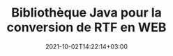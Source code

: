 ---
############################# Static ############################
layout: "autogen-gist"
date: 2021-10-02T14:22:14+03:00
draft: false
path: "fr/total/java/conversion/rtf-to-web/"
other_out_formats: "PDF DOC DOCX DOCM DOT DOTX DOTM TXT RTF HTML MHTML HTM MHT XLS XLSX XLSM XLSB XLT XLTX XLTM XLAM CSV TSV FODS DIF SXC PPT PPTX PPS PPSX PPSM POT POTX PPTM POTM ODT OTT ODS ODP OTP TIFF JPEG JPG PNG GIF BMP ICO WMF EMF DCM WEBP JP2 EMZ WMZ SVG SVGZ TGA XPS TEX MD PSD PSB EPUB WEB EXCEL IMAGE FODP DICOM"
ad_headline: "Conversion Java RTF en WEB"
ad_description: "API de conversion de documents RTF vers WEB pour Java | Plus de 100 formats de fichiers pris en charge"

############################# Head ############################
head_title: "Convertir RTF en WEB en Java | Bibliothèque de conversion de mots Java"
head_description: "API de conversion de documents de traitement de texte Java. Convertissez RTF en WEB et plus de 100 autres images et formats de fichiers dans des applications Java à l'aide des environnements de développement NetBeans, IntelliJ IDEA et Eclipse."

############################# Header ############################
title: "Bibliothèque Java pour la conversion de RTF en WEB"
description: "Convertissez par programme RTF en WEB dans les applications Java et J2SE à l'aide d'options de manipulation de documents flexibles pour personnaliser l'apparence du document résultant. La bibliothèque de conversion de documents Word convertit avec précision les formats de documents Word en PDF, feuille de calcul Excel, présentation PowerPoint, Photoshop, HTML, eBook, XML, images et de nombreux autres formats de fichiers populaires. Utilisation de plusieurs fonctionnalités de conversion de documents - convertissez l'intégralité du document ou choisissez des pages spécifiques du fichier de document source en fonction des numéros de page ou des plages de pages auto-sélectionnés et convertissez facilement en un format de document pris en charge sans utiliser de logiciel externe."

############################# SubMenu ############################
submenu:
    enable: false

############################# Content ############################
content:
    enable: true
    block:
    - title_left: "Comment convertir RTF en WEB en Java"
      content_left: |
          Effectuez la conversion de fichiers RTF en WEB en Java en trois étapes simples. Affichez le document MHTML converti tel quel ou rendez-le et affichez-le au format HTML sans utiliser de logiciel externe.

          -   Créez une nouvelle instance de la classe **Converter** et chargez le fichier RTF
          -   Définissez **ConvertOptions** pour le type de document WEB
          -   Appelez la méthode **Convert** de l'instance de classe **Converter** pour la conversion en WEB
          -   Définir les options du visualiseur HTML
          -   Créez un objet **Viewer** pour afficher le WEB converti au format HTML
          
      title_right: "Téléchargements et instructions d'installation"
      content_right: |
          Vous avez besoin des espaces de noms `GroupDocs.Conversion` et `GroupDocs.Viewer` pour convertir les formats de fichiers Word en une large gamme d'images et de types de documents tels que PDF, Microsoft Office (Word, Excel, PowerPoint, Project, Outlook), OpenDocument, HTML et Schémas CAO. Découvrez d'autres [API Java pour les documents Office](https://products.conholdate.com/total/java/) proposés par Conholdate.Total.
          
          Obtenez les fichiers d'assemblage respectifs à partir des [téléchargements](https://downloads.conholdate.com/total/java) ou récupérez l'ensemble du package à partir de [Maven](https://repository.conholdate.com/webapp/#/artifacts/browse/tree/General/repo) pour ajouter `Conholdate.Total for Java` directement dans votre espace de travail.
          
      gisthash: "675fd7fb45acf595fd9f872593eb2899"
      gistfile: "word-to-pdf-conversion.java"

    - title_left: "Ajouter un filigrane à Word et convertir en PDF"
      content_left: |
          Convertissez avec précision des documents Word en PDF en Java, exactement comme le fichier source d'origine et appliquez des filigranes de texte ou d'image aux pages du document converti.

          -   Créer une nouvelle instance de la classe **Converter** pour convertir le document Word DOCX
          -   Instanciez la classe **ConvertOptions** appropriée (PdfConvertOptions, WordProcessingConvertOptions, SpreadsheetConvertOptions)
          -   Créer une nouvelle instance de la classe **WatermarkOptions**
          -   Spécifiez les propriétés du filigrane (couleur, largeur, hauteur, texte, image, etc.)
          -   Définir la propriété **Watermark** de l'instance **ConvertOptions**
          -   Appelez la méthode **Convert** de l'instance de classe **Converter** pour la conversion de Word en PDF
          
      title_right: "Charger et convertir des documents situés à distance"
      content_right: |
          À l'aide de Conholdate.Total pour Java, les développeurs peuvent charger et convertir des documents à partir de divers emplacements distants et de ressources de stockage de documents dans le cloud telles qu'Amazon S3, Microsoft Azure Blob, FTP, un disque local, un flux ou une simple URL. Spécifiez simplement la méthode pour obtenir le flux de documents situé à distance, puis transmettez-le à la classe Converter en tant que constructeur.
          
          Conholdate.Total pour les API Java sont pris en charge sur différents systèmes d'exploitation tels que Windows J2SE, Linux (Ubuntu, OpenSUSE, CentOS et autres), macOS et tout type d'applications Java basées sur les environnements de développement Eclipse, IntelliJ NetBeans, IntelliJ IDEA ou Visual Studio Code.
          
      gisthash: "6999e55b491eea2906d7fefe2e636e33"
      gistfile: "add-watermark-to-word-and-convert-to-pdf.java"
          
    - title_left: "Conversion Word en PDF protégée par mot de passe"
      content_left: |
          Chargez et convertissez avec précision des documents de traitement de texte protégés par mot de passe en PDF dans vos applications basées sur Java - il vous suffit de quelques lignes de code. Les développeurs peuvent également transformer un document Word (DOC ou DOCX) en d'autres formats tels que Web (HTML, MHTML), Images (JPG, PNG TIFF, BMP), Markdown et bien d'autres sans avoir besoin d'installer Microsoft Word.

          -   Créer une nouvelle instance de la classe **Converter** et transmettre le chemin du document source
          -   Instanciez la classe **ConvertOptions** appropriée, par ex. (PdfConvertOptions, WordProcessingConvertOptions, SpreadsheetConvertOptions, etc.)
          -   Appelez la méthode **convert** de l'instance de classe **Converter** et transmettez le nom de fichier du document converti
        
      title_right: "Extraction d'informations sur les documents sources"
      content_right: |
          La fonction d'extraction d'informations sur les documents permet non seulement d'obtenir les informations de base sur le fichier du document source, mais elle prend également en charge l'extraction de certaines informations précieuses spécifiques au format de fichier. Il inclut les dates de début et de fin du projet d'un fichier Microsoft Project, toutes les restrictions d'impression sur un document PDF, la liste des dossiers inclus dans un fichier de données Outlook et les informations sur les calques et les mises en page dans un document CAO.

          Une autre fonctionnalité utile des API Java Conholdate.Total pour la conversion de documents est la détection automatique d'une extension de format de fichier inconnue du document source qui est livrée sous la forme d'un flux d'octets.
          
      gisthash: "35e23082b8fa43502d6784c38947eef1"
      gistfile: "password-protected-word-document-to-pdf-conversion.java"

    - title_left: "Convertir des pages Word spécifiques en PDF en Java"
      content_left: |
          L'API de conversion de documents Java vous permet de choisir des pages sélectionnées dans le document source et de les convertir avec précision au format de document pris en charge. L'exemple de code ci-dessous montre comment convertir les 1ère et 4ème pages d'un document Word en fichier PDF résultant.

          -   Créez une nouvelle instance de la classe **Converter** et chargez le document d'entrée (Word)
          -   Instanciez la classe **ConvertOptions** appropriée, par ex. (PdfConvertOptions, WordProcessingConvertOptions, SpreadsheetConvertOptions, etc.)
          -   Définissez la propriété **setPages** de l'instance **ConvertOptions** et mentionnez le numéro de page spécifique à convertir
          -   Appelez la méthode **convert** de l'instance de classe **Converter** et transmettez le nom de fichier (PDF) pour le document converti
        
      title_right: "Mise en cache des résultats des documents convertis"
      content_right: |
          Dans certains cas, la taille du document converti est plus grande et la conversion prend du temps. La bibliothèque de conversion de documents offre la fonction de mise en cache pour gérer efficacement de telles situations et accélérer le processus de conversion répétitif. Activez l'interface ICache pour qu'elle fonctionne avec l'implémentation du cache personnalisé à l'aide du point d'extension et contrôlez la conversion du cache, comme vous le souhaitez.

          Le résultat de la conversion est enregistré sur le lecteur local par défaut, mais tout type de stockage de cache peut être pris en charge en implémentant les interfaces appropriées telles qu'Amazon S3, Dropbox, Google Drive, Windows Azure, Reddis ou tout autre.
          
      gisthash: "98e5756c4d2150212f5abd2eb2067059"
      gistfile: "convert-specific-word-document-pages-to-pdf.java"
############################# About Formats ############################
about_formats:
    enable: false
############################# More Formats ############################
more_formats:
    enable: true
    auto: false
    other_out_formats: PDF DOC DOCX DOCM DOT DOTX DOTM TXT RTF HTML MHTML HTM MHT XLS XLSX XLSM XLSB XLT XLTX XLTM XLAM CSV TSV FODS DIF SXC PPT PPTX PPS PPSX PPSM POT POTX PPTM POTM ODT OTT ODS ODP OTP TIFF JPEG JPG PNG GIF BMP ICO WMF EMF DCM WEBP JP2 EMZ WMZ SVG SVGZ TGA XPS TEX MD PSD PSB EPUB WEB EXCEL IMAGE FODP DICOM
############################# Back to top ###############################
back_to_top:
  enable: true
---